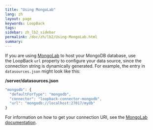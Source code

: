 ```yaml
---
title: "Using MongoLab"
lang: zh
layout: page
keywords: LoopBack
tags:
sidebar: zh_lb2_sidebar
permalink: /doc/zh/lb2/Using-MongoLab.html
summary:
---
```


If you are using [MongoLab](https://mongolab.com/) to host your MongoDB database, use the LoopBack `url` property to configure your data source, since the connection string is dynamically generated. For example, the entry in `datasources.json` might look like this: 

**/server/datasources.json**

```js
"mongodb": {
  "defaultForType": "mongodb",
  "connector": "loopback-connector-mongodb",
  "url": "mongodb://localhost:27017/mydb"
}
```

For information on how to get your connection URI, see the [MongoLab documentation](https://devcenter.heroku.com/articles/mongolab#getting-your-connection-uri).

